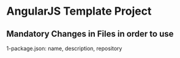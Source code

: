 # AngularJS Template Project

## Mandatory Changes in Files in order to use

1-package.json: name, description, repository